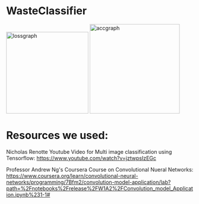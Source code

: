 # WasteClassifier
<img width="221" alt="lossgraph" src="https://user-images.githubusercontent.com/52841122/212564010-83aefe44-bfc3-4f69-9df2-f8976a5c0570.png">

<img width="242" alt="accgraph" src="https://user-images.githubusercontent.com/52841122/212564015-2d49cfe9-dc7f-4444-a712-69fbda64dacc.png">

# Resources we used: 
Nicholas Renotte Youtube Video for Multi image classification using Tensorflow:
https://www.youtube.com/watch?v=jztwpsIzEGc

Professor Andrew Ng's Coursera Course on Convolutional Nueral Networks: 
https://www.coursera.org/learn/convolutional-neural-networks/programming/7Bfm2/convolution-model-application/lab?path=%2Fnotebooks%2Frelease%2FW1A2%2FConvolution_model_Application.ipynb%231-1#
